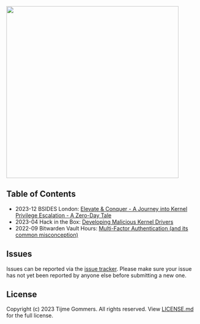 <p align="left">
    <img src="https://gist.githubusercontent.com/tijme/9da70be6e4628e43943e84d8a3b24c79/raw/f7a3fa8fe6abe881d5e16a3a9de6497d604bc479/logo.svg" width="450"/>
</p>

## Table of Contents

* 2023-12 BSIDES London: [Elevate & Conquer - A Journey into Kernel Privilege Escalation - A Zero-Day Tale](https://github.com/tijme/conferences/tree/master/2023-12%20BSIDES%20London)
* 2023-04 Hack in the Box: [Developing Malicious Kernel Drivers](https://github.com/tijme/conferences/tree/master/2023-04%20Hack%20in%20the%20Box)
* 2022-09 Bitwarden Vault Hours: [Multi-Factor Authentication (and its common misconception)](https://github.com/tijme/conferences/tree/master/2022-09%20Bitwarden%20Vault%20Hours)

## Issues

Issues can be reported via the [issue tracker](https://github.com/tijme/conferences/issues). Please make sure your issue has not yet been reported by anyone else before submitting a new one.

## License

Copyright (c) 2023 Tijme Gommers. All rights reserved. View [LICENSE.md](https://github.com/tijme/conferences/blob/master/LICENSE.md) for the full license.
